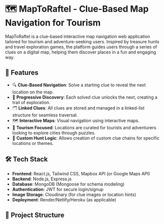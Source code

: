 # 🗺️ MapToRaftel - Clue-Based Map Navigation for Tourism

MapToRaftel is a clue-based interactive map navigation web application tailored for tourism and adventure-seeking users. Inspired by treasure hunts and travel exploration games, the platform guides users through a series of clues on a digital map, helping them discover places in a fun and engaging way.

## 🌟 Features

- 🔍 **Clue-Based Navigation**: Solve a starting clue to reveal the next location on the map.
- 🧩 **Progressive Discovery**: Each solved clue unlocks the next, creating a trail of exploration.
- 🗂️ **Linked Clues**: All clues are stored and managed in a linked-list structure for seamless traversal.
- 🗺️ **Interactive Maps**: Visual navigation using interactive maps.
- 📸 **Tourism Focused**: Locations are curated for tourists and adventurers looking to explore cities through puzzles.
- 🧠 **Custom Hunt Logic**: Allows creation of custom clue chains for specific locations or themes.

## 🛠️ Tech Stack

- **Frontend**: React.js, Tailwind CSS, Mapbox API (or Google Maps API)
- **Backend**: Node.js, Express.js
- **Database**: MongoDB (Mongoose for schema modeling)
- **Authentication**: JWT for secure login/signup
- **Image Storage**: Cloudinary (for clue images or location hints)
- **Deployment**: Render/Netlify/Heroku (as applicable)

## 📁 Project Structure


